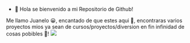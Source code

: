 - 👋 Hola se bienvenido a mi Repositorio de Github!

Me llamo Juanelo 😀, encantado de que estes aqui 🌹, encontraras varios proyectos mios ya sean de cursos/proyectos/diversion en fin infinidad de cosas pobibles 🚀!
<img src="blob:https://web.telegram.org/1a79379f-8e83-4f14-a796-57a3d01f430a">
<!---
Juanelo53/Juanelo53 is a ✨ special ✨ repository because its `README.md` (this file) appears on your GitHub profile.
You can click the Preview link to take a look at your changes.
--->
